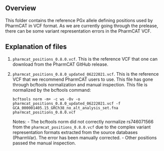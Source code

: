 ## Overview

This folder contains the reference PGx allele defining positions used by PharmCAT in VCF format. As we are currently going through the prelease, there can be some variant representation errors in the PharmCAT VCF.

## Explanation of files

1. `pharmcat_positions_0.8.0.vcf`. This is the reference VCF that one can download from the PharmCAT GitHub release.
   
2. `pharmcat_positions_0.8.0_updated_06222021.vcf`. This is the reference VCF that we recommend PharmCAT users to use. This file has gone through bcftools normalization and manual inspection. This file is normalized by the bcftools command:
   
	```bcftools norm -m+ -c ws -Ov -o pharmcat_positions_0.8.0_updated_06222021.vcf -f GCA_000001405.15_GRCh38_no_alt_analysis_set.fna pharmcat_positions_0.8.0.vcf```

    Notes:
        - The bcftools norm did not correctly normalize rs746071566 from the `pharmcat_positions_0.8.0.vcf` due to the complex variant representation formats extracted from the source databases (PharmVar). The error has been manually corrected. 
        - Other positions passed the manual inspection.





